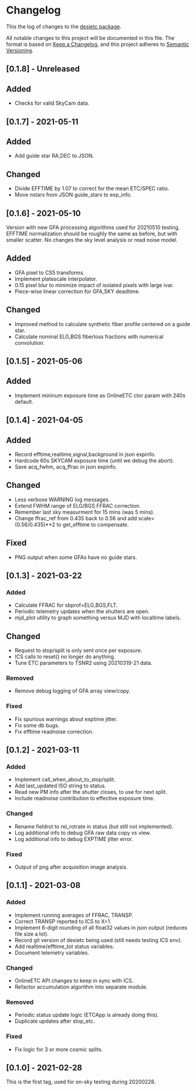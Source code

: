 # Changelog

This the log of changes to the [desietc package](https://github.com/desihub/desietc).

All notable changes to this project will be documented in this file.
The format is based on [Keep a Changelog](https://keepachangelog.com/en/1.0.0/),
and this project adheres to [Semantic Versioning](https://semver.org/spec/v2.0.0.html).

## [0.1.8] - Unreleased
## Added
- Checks for valid SkyCam data.

## [0.1.7] - 2021-05-11
## Added
- Add guide star RA,DEC to JSON.
## Changed
- Divide EFFTIME by 1.07 to correct for the mean ETC/SPEC ratio.
- Move nstars from JSON guide_stars to exp_info.

## [0.1.6] - 2021-05-10
Version with new GFA processing algorithms used for 20210510 testing.
EFFTIME normalization should be roughly the same as before, but with
smaller scatter.  No changes the sky level analysis or read noise model.
## Added
 - GFA pixel to CS5 transforms.
 - Implement platescale interpolator.
 - 0.15 pixel blur to minimize impact of isolated pixels with large ivar.
 - Piece-wise linear correction for GFA,SKY deadtime.
## Changed
 - Improved method to calculate synthetic fiber profile centered on a guide star.
 - Calculate nominal ELG,BGS fiberloss fractions with numerical convolution.

## [0.1.5] - 2021-05-06
## Added
 - Implement mininum exposure time as OnlineETC ctor param with 240s default.

## [0.1.4] - 2021-04-05
## Added
 - Record efftime,realtime,signal,background in json expinfo.
 - Hardcode 60s SKYCAM exposure time (until we debug the abort).
 - Save acq_fwhm, acq_ffrac in json expinfo.
## Changed
 - Less verbose WARNING log messages.
 - Extend FWHM range of ELG/BGS FFRAC correction.
 - Remember last sky measurment for 15 mins (was 5 mins).
 - Change ffrac_ref from 0.435 back to 0.56 and add scale=(0.56/0.435)**2 to get_efftime to compensate.
## Fixed
 - PNG output when some GFAs have no guide stars.

## [0.1.3] - 2021-03-22
### Added
 - Calculate FFRAC for sbprof=ELG,BGS,FLT.
 - Periodic telemetry updates when the shutters are open.
 - mjd_plot utility to graph something versus MJD with localtime labels.
## Changed
 - Request to stop/split is only sent once per exposure.
 - ICS calls to reset() no longer do anything.
 - Tune ETC parameters to TSNR2 using 20210319-21 data.
### Removed
 - Remove debug logging of GFA array view/copy.
### Fixed
 - Fix spurious warnings about exptime jitter.
 - Fix some db bugs.
 - Fix efftime readnoise correction.

## [0.1.2] - 2021-03-11
### Added
 - Implement call_when_about_to_stop/split.
 - Add last_updated ISO string to status.
 - Read new PM info after the shutter closes, to use for next split.
 - Include readnoise contribution to effective exposure time.
### Changed
 - Rename fieldrot to rel_rotrate in status (but still not implemented).
 - Log additional info to debug GFA raw data copy vs view.
 - Log additional info to debug EXPTIME jitter error.
### Fixed
 - Output of png after acquisition image analysis.

## [0.1.1] - 2021-03-08
### Added
 - Implement running averages of FFRAC, TRANSP.
 - Correct TRANSP reported to ICS to X=1.
 - Implement 6-digit rounding of all float32 values in json output (reduces file size a lot).
 - Record git version of desietc being used (still needs testing ICS env).
 - Add realtime/efftime_tot status variables.
 - Document telemetry variables.
### Changed
 - OnlineETC API changes to keep in sync with ICS.
 - Refactor accumulation algorithm into separate module.
### Removed
 - Periodic status update logic (ETCApp is already doing this).
 - Duplicate updates after stop_etc.
### Fixed
 - Fix logic for 3 or more cosmic splits.

## [0.1.0] - 2021-02-28
This is the first tag, used for on-sky testing during 20200228.
